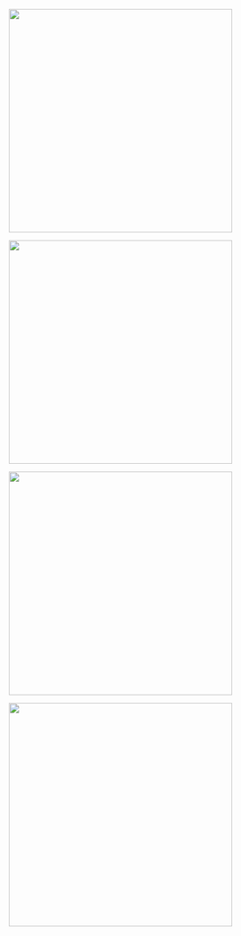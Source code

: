 <p align="center"><img src="https://res.cloudinary.com/dtfbvvkyp/image/upload/v1566331377/laravel-logolockup-cmyk-red.svg" width="400"></p>
<p align="center"><img src="https://ibb.co/Z6T8TJX" width="400"></p>
<p align="center"><img src="https://ibb.co/X5px4xH" width="400"></p>
<p align="center"><img src="https://ibb.co/zRjcf5S" width="400"></p>
